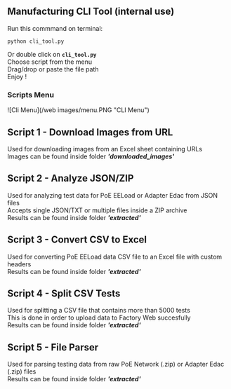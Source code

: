 ## Manufacturing CLI Tool (internal use)

Run this commmand on terminal:  
```
python cli_tool.py  
```

Or double click on __`cli_tool.py`__  
Choose script from the menu  
Drag/drop or paste the file path  
Enjoy !  
  
  

### Scripts Menu 

![Cli Menu](/web images/menu.PNG "CLI Menu")

## Script 1 - Download Images from URL 

Used for downloading images from an Excel sheet containing URLs  
Images can be found inside folder __*'downloaded_images'*__

## Script 2 - Analyze JSON/ZIP 

Used for analyzing test data for PoE EELoad or Adapter Edac from JSON files  
Accepts single JSON/TXT or multiple files inside a ZIP archive  
Results can be found inside folder __*'extracted'*__

## Script 3 - Convert CSV to Excel

Used for converting PoE EELoad data CSV file to an Excel file with custom headers  
Results can be found inside folder __*'extracted'*__

## Script 4 - Split CSV Tests  

Used for splitting a CSV file that contains more than 5000 tests  
This is done in order to upload data to Factory Web succesfully  
Results can be found inside folder __*'extracted'*__

## Script 5 - File Parser  

Used for parsing testing data from raw PoE Network (.zip) or Adapter Edac (.zip) files  
Results can be found inside folder __*'extracted'*__  